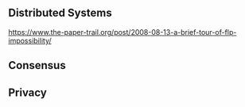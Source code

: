 ## Distributed Systems
https://www.the-paper-trail.org/post/2008-08-13-a-brief-tour-of-flp-impossibility/

## Consensus

## Privacy
